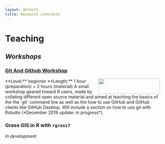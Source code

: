 ```yaml
---
layout: default
title: Research interests
---
```


# Teaching

## *Workshops*

### [Git And Github Workshop](https://vlucet.github.io/git-and-github-with-r-workshop/)
<img align="right" width="200" height="50" src="https://git-scm.com/images/logos/2color-lightbg@2x.png">
**Level:** beginner  
**Length:** 1 hour (preparation) + 2 hours (material)  
A small workshop geared toward R users, made by collating different open source material and aimed at teaching the basics of the the `git` command line as well as the how to use GitHub and GitHub clients like GitHub Desktop. Will include a section on how to use git with Rstudio (*December 2019 update: in progress*).

### Grass GIS in R with `rgrass7`

*In development*
